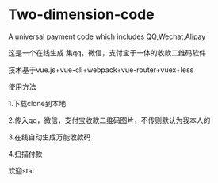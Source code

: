# Two-dimension-code
A universal payment code which includes QQ,Wechat,Alipay

这是一个在线生成 集qq，微信，支付宝于一体的收款二维码软件

技术基于vue.js+vue-cli+webpack+vue-router+vuex+less

使用方法

1.下载clone到本地

2.传入qq，微信，支付宝收款二维码图片，不传则默认为我本人的

3.在线自动生成万能收款码

4.扫描付款

欢迎star
